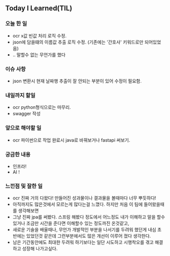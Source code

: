 ## Today I Learned(TIL)

### 오늘 한 일
- ocr x값 빈값 처리 로직 수정.
- json에 담을떄의 이름값 추출 로직 수정. (기존에는 '간호사' 키워드로만 되어있었음)
- .. 말할수 없는 무언가를 했다

### 이슈 사항
- json 변환시 현재 날짜행 추출이 잘 안되는 부분이 있어 수정이 필요함.

### 내일까지 할일
- ocr python형식으로는 마무리.
- swagger 작성

###  앞으로 해야할 일
- ocr 파이썬으로 작업 완료시 java로 바꿔보거나 fastapi 써보기. 


### 궁금한 내용
- 인프라!
- AI !


### 느낀점 및 잘한 일
- ocr 진짜 거의 다왔다! 만들어진 성과물이나 결과물을 볼때마다 너무 뿌듯하다!
- 아직까지도 많은것에서 모르는게 많다는걸 느꼈다. 하지만 처음 이 팀에 들어왔을때를 생각해보면
- 그냥 진짜 jpa를 써봤다. 스프링 해봤다 정도에서 어느정도 내가 이해하고 말을 할수있거나 조금만 시간을 준다면 이해할수 있는 정도까진 온것같고,
- 새로운 기술을 배울때나, 무언가 개발적인 부분을 나서기를 두려워 했던게 내심 초반에는 있었던것 같은데 그런부분에서도 많은 개선이 이루어 졌다 생각한다.
- 남은 기간동안에도 최대한 두려워 하기보다는 일단 시도하고 시행착오를 겪고 해결하고 성장해 나가고싶다.

